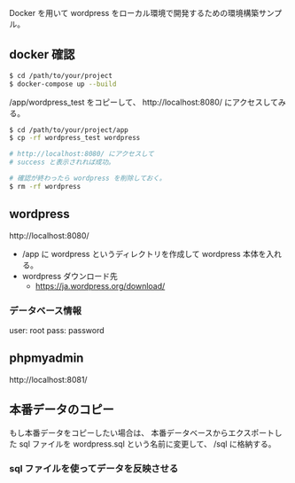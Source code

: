 
Docker を用いて wordpress をローカル環境で開発するための環境構築サンプル。

## docker 確認

```bash
$ cd /path/to/your/project
$ docker-compose up --build
```

/app/wordpress_test をコピーして、
http://localhost:8080/ にアクセスしてみる。

```bash
$ cd /path/to/your/project/app
$ cp -rf wordpress_test wordpress

# http://localhost:8080/ にアクセスして
# success と表示されれば成功。

# 確認が終わったら wordpress を削除しておく。
$ rm -rf wordpress
```


## wordpress

http://localhost:8080/

* /app に wordpress というディレクトリを作成して wordpress 本体を入れる。
* wordpress ダウンロード先
	* https://ja.wordpress.org/download/



### データベース情報

user: root
pass: password


## phpmyadmin

http://localhost:8081/


## 本番データのコピー

もし本番データをコピーしたい場合は、
本番データベースからエクスポートした sql ファイルを wordpress.sql という名前に変更して、
/sql に格納する。


### sql ファイルを使ってデータを反映させる
